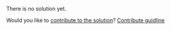 
There is no solution yet.

Would you like to [contribute to the solution](https://github.com/BFEdev/BFE.dev-solutions/blob/main/question/Tell-me-a-time-you-handled-pressure_en.md)? [Contribute guidline](https://github.com/BFEdev/BFE.dev-solutions#how-to-contribute)
